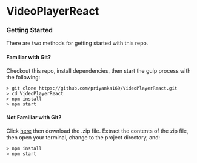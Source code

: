 # VideoPlayerReact

### Getting Started

There are two methods for getting started with this repo.

#### Familiar with Git?
Checkout this repo, install dependencies, then start the gulp process with the following:

```
> git clone https://github.com/priyanka169/VideoPlayerReact.git
> cd VideoPlayerReact
> npm install
> npm start
```

#### Not Familiar with Git?
Click [here](https://github.com/priyanka169/VideoPlayerReact/) then download the .zip file.  Extract the contents of the zip file, then open your terminal, change to the project directory, and:

```
> npm install
> npm start
```
